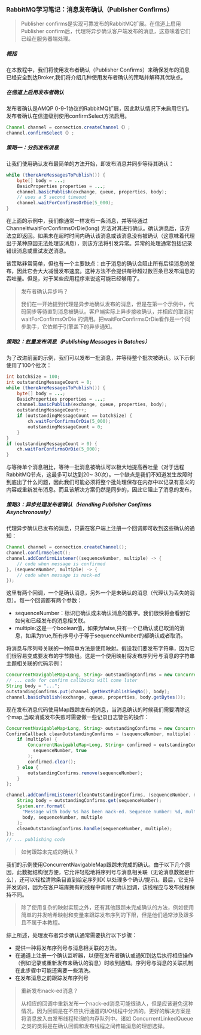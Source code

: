 ### RabbitMQ学习笔记：消息发布确认（Publisher Confirms）

> Publisher confirms是实现可靠发布的RabbitMQ扩展。在信道上启用Publisher confirm后，代理将异步确认客户端发布的消息，这意味着它们已经在服务器端处理。

##### 概括

在本教程中，我们将使用发布者确认（Publisher Confirms）来确保发布的消息已经安全到达Broker,我们将介绍几种使用发布者确认的策略并解释其优缺点。

##### 在信道上启用发布者确认

发布者确认是AMQP 0-9-1协议的RabbitMQ扩展，因此默认情况下未启用它们。发布者确认在信道级别使用confirmSelect方法启用。

```java
Channel channel = connection.createChannel（）;
channel.confirmSelect（）;
```

##### 策略一：分别发布消息

让我们使用确认发布最简单的方法开始，即发布消息并同步等待其确认：

```java
while (thereAreMessagesToPublish()) {
    byte[] body = ...;
    BasicProperties properties = ...;
    channel.basicPublish(exchange, queue, properties, body);
    // uses a 5 second timeout
    channel.waitForConfirmsOrDie(5_000);
}
```

在上面的示例中，我们像通常一样发布一条消息，并等待通过 Channel#waitForConfirmsOrDie(long)
方法对其进行确认。确认消息后，该方法立即返回。如果未在超时时间内确认该消息或该消息没有被确认（这意味着代理出于某种原因无法处理该消息），则该方法将引发异常。异常的处理通常包括记录错误消息或重试发送消息。

该策略非常简单，但也有一个主要缺点：由于消息的确认会阻止所有后续消息的发布，因此它会大大减慢发布速度。这种方法不会提供每秒超过数百条已发布消息的吞吐量。但是，对于某些应用程序来说这可能已经够用了。

> 发布者确认异步吗？
>
> 我们在一开始提到代理是异步地确认发布的消息，但是在第一个示例中，代码同步等待直到消息被确认。客户端实际上异步接收确认，并相应的取消对
> waitForConfirmsOrDie 的调用。把waitForConfirmsOrDie看作是一个同步助手，它依赖于引擎盖下的异步通知。

##### 策略2：批量发布消息（Publishing Messages in Batches）

为了改进前面的示例，我们可以发布一批消息，并等待整个批次被确认。以下示例使用了100个批次：

```java
int batchSize = 100;
int outstandingMessageCount = 0;
while (thereAreMessagesToPublish()) {
    byte[] body = ...;
    BasicProperties properties = ...;
    channel.basicPublish(exchange, queue, properties, body);
    outstandingMessageCount++;
    if (outstandingMessageCount == batchSize) {
        ch.waitForConfirmsOrDie(5_000);
        outstandingMessageCount = 0;
    }
}
if (outstandingMessageCount > 0) {
    ch.waitForConfirmsOrDie(5_000);
}
```

与等待单个消息相比，等待一批消息被确认可以极大地提高吞吐量（对于远程RabbitMQ节点，这最多可以达到20~
30次）。一个缺点是我们不知道发生故障时到底出了什么问题，因此我们可能必须将整个批处理保存在内存中以记录有意义的内容或重新发布消息。而且该解决方案仍然是同步的，因此它阻止了消息的发布。

##### 策略3：异步处理发布者确认（Handling Publisher Confirms Asynchronously）

代理异步确认已发布的消息，只需在客户端上注册一个回调即可收到这些确认的通知：

```java
Channel channel = connection.createChannel();
channel.confirmSelect();
channel.addConfirmListener((sequenceNumber, multiple) -> {
    // code when message is confirmed
}, (sequenceNumber, multiple) -> {
    // code when message is nack-ed
});
```

这里有两个回调，一个是确认消息，另外一个是未确认的消息（代理认为丢失的消息）。每一个回调都有两个参数：

- sequenceNumber：标识已确认或未确认消息的数字。我们很快将会看到它如何和已经发布的消息相关联。
- multiple:这是一个boolean值，如果为false,只有一个已确认或已取消的消息，如果为true,所有序号小于等于sequenceNumber的都确认或者取消。

将消息与序列号关联的一种简单方法是使用映射。假设我们要发布字符串，因为它们很容易变成要发布的字节数组。这是一个使用映射将发布序列号与消息的字符串主题相关联的代码示例：

```java
ConcurrentNavigableMap<Long, String> outstandingConfirms = new ConcurrentSkipListMap<>();
// ... code for confirm callbacks will come later
String body = "...";
outstandingConfirms.put(channel.getNextPublishSeqNo(), body);
channel.basicPublish(exchange, queue, properties, body.getBytes());

```

现在发布消息代码使用Map跟踪发布的消息，当消息确认的时候我们需要清除这个map,当取消或发布失败时需要做一些记录日志警告的操作：

```java
ConcurrentNavigableMap<Long, String> outstandingConfirms = new ConcurrentSkipListMap<>();
ConfirmCallback cleanOutstandingConfirms = (sequenceNumber, multiple) -> {
    if (multiple) {
        ConcurrentNavigableMap<Long, String> confirmed = outstandingConfirms.headMap(
          sequenceNumber, true
        );
        confirmed.clear();
    } else {
        outstandingConfirms.remove(sequenceNumber);
    }
};

channel.addConfirmListener(cleanOutstandingConfirms, (sequenceNumber, multiple) -> {
    String body = outstandingConfirms.get(sequenceNumber);
    System.err.format(
      "Message with body %s has been nack-ed. Sequence number: %d, multiple: %b%n",
      body, sequenceNumber, multiple
    );
    cleanOutstandingConfirms.handle(sequenceNumber, multiple);
});
// ... publishing code
```

> 如何跟踪未完成的确认？
>
>
我们的示例使用ConcurrentNavigableMap跟踪未完成的确认。由于以下几个原因，此数据结构很方便，它允许轻松地将序列号与消息相关联（无论消息数据是什么），还可以轻松清除条目直到给定序列ID(
以处理多个确认/提示)。最后，它支持并发访问，因为在客户端库拥有的线程中调用了确认回调，该线程应与发布线程保持不同。
>
> 除了使用复杂的映射实现之外，还有其他跟踪未完成确认的方法，例如使用简单的并发哈希映射和变量来跟踪发布序列的下限，但是他们通常涉及跟多
> 且不属于本教程。

综上所述，处理发布者异步确认通常需要执行以下步骤：

- 提供一种将发布序列号与消息相关联的方法。
- 在通道上注册一个确认监听器，以便在发布者确认或通知到达后执行相应操作（例如记录或重新发布未确认的消息）时收到通知。序列号与消息的关联机制在此步骤中可能还需要一些清洗。
- 在发布消息之前跟踪发布序列号

> 重新发布nack-ed消息？
>
> 从相应的回调中重新发布一个nack-ed消息可能很诱人，但是应该避免这种情况，因为回调是在不应执行通道的I/O线程中分派的。更好的解决方案是将消息放入由发布线程轮询的内存队列中。诸如
> ConcurrentLinkedQueue 之类的类将是在确认回调和发布线程之间传输消息的理想选择。

